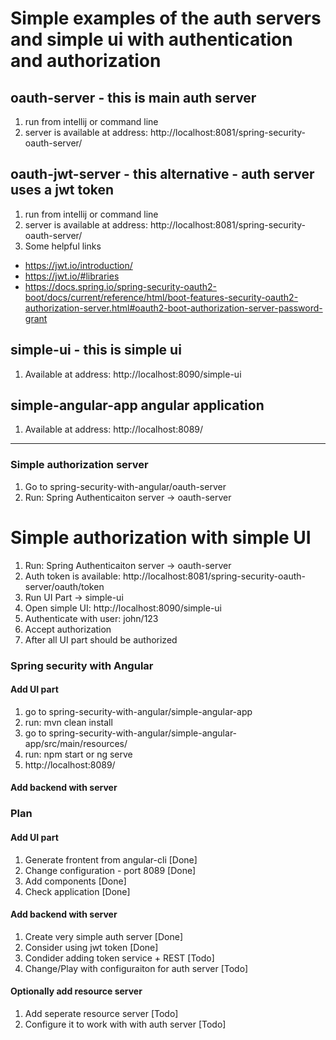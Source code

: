 # Simple examples of the auth servers and simple ui with authentication and authorization
## oauth-server - this is main auth server 
1. run from intellij or command line
2. server is available at address: http://localhost:8081/spring-security-oauth-server/

## oauth-jwt-server - this alternative - auth server uses a jwt token
1. run from intellij or command line
2. server is available at address: http://localhost:8081/spring-security-oauth-server/
3. Some helpful links
- https://jwt.io/introduction/
- https://jwt.io/#libraries
- https://docs.spring.io/spring-security-oauth2-boot/docs/current/reference/html/boot-features-security-oauth2-authorization-server.html#oauth2-boot-authorization-server-password-grant

## simple-ui - this is simple ui
1. Available at address: http://localhost:8090/simple-ui

## simple-angular-app angular application
1. Available at address: http://localhost:8089/


---


  
### Simple authorization server
1. Go to spring-security-with-angular/oauth-server
2. Run: Spring Authenticaiton server -> oauth-server

# Simple authorization with simple UI
1. Run: Spring Authenticaiton server -> oauth-server
2. Auth token is available: http://localhost:8081/spring-security-oauth-server/oauth/token
3. Run UI Part -> simple-ui
4. Open simple UI: http://localhost:8090/simple-ui
5. Authenticate with user: john/123
6. Accept authorization 
7. After all UI part should be authorized 

### Spring security with Angular
#### Add UI part
1. go to spring-security-with-angular/simple-angular-app
2. run: mvn clean install
3. go to spring-security-with-angular/simple-angular-app/src/main/resources/
4. run: npm start or ng serve
5. http://localhost:8089/
#### Add backend with server


### Plan
#### Add UI part
1. Generate frontent from angular-cli               [Done]
2. Change configuration - port 8089                 [Done]
3. Add components                                   [Done]
4. Check application                                [Done]

#### Add backend with server
1. Create very simple auth server                   [Done]
2. Consider using jwt token                         [Done]
3. Condider adding token service + REST				[Todo]
3. Change/Play with configuraiton for auth server   [Todo]

#### Optionally add resource server
1. Add seperate resource server                     [Todo]
2. Configure it to work with with auth server       [Todo]

